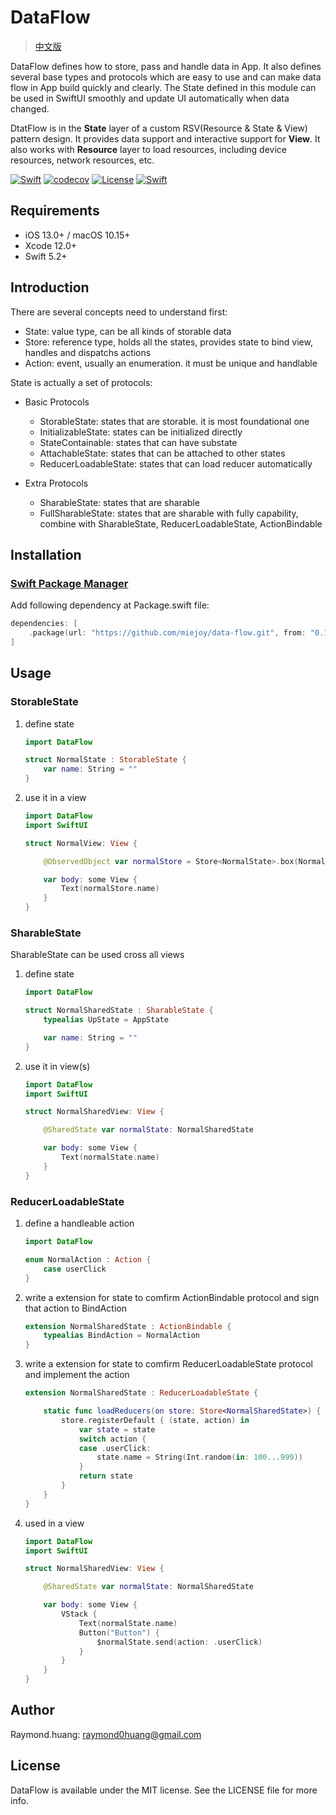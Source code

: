 # DataFlow

> [中文版](https://github.com/miejoy/data-flow)

DataFlow defines how to store, pass and handle data in App. It also defines several base types and protocols which are easy to use and can make data flow in App build quickly and clearly. The State defined in this module can be used in SwiftUI smoothly and update UI automatically when data changed.

DtatFlow is in the **State** layer of a custom RSV(Resource & State & View) pattern design. It provides data support and interactive support for **View**. It also works with **Resource** layer to load resources, including device resources, network resources, etc.

[![Swift](https://github.com/miejoy/data-flow/actions/workflows/test.yml/badge.svg)](https://github.com/miejoy/data-flow/actions/workflows/test.yml)
[![codecov](https://codecov.io/gh/miejoy/data-flow/branch/main/graph/badge.svg)](https://codecov.io/gh/miejoy/data-flow)
[![License](https://img.shields.io/badge/license-MIT-brightgreen.svg)](LICENSE)
[![Swift](https://img.shields.io/badge/swift-5.2-brightgreen.svg)](https://swift.org)

## Requirements

- iOS 13.0+ / macOS 10.15+
- Xcode 12.0+
- Swift 5.2+

## Introduction

There are several concepts need to understand first:

- State: value type, can be all kinds of storable data
- Store: reference type, holds all the states, provides state to bind view, handles and dispatchs actions
- Action: event, usually an enumeration. it must be unique and handlable

State is actually a set of protocols:

- Basic Protocols
  - StorableState: states that are storable. it is most foundational one
  - InitializableState: states can be initialized directly
  - StateContainable: states that can have substate
  - AttachableState: states that can be attached to other states
  - ReducerLoadableState: states that can load reducer automatically

- Extra Protocols
  - SharableState: states that are sharable
  - FullSharableState: states that are sharable with fully capability, combine with SharableState, ReducerLoadableState, ActionBindable

## Installation

### [Swift Package Manager](https://github.com/apple/swift-package-manager)

Add following dependency at Package.swift file:

```swift
dependencies: [
    .package(url: "https://github.com/miejoy/data-flow.git", from: "0.1.0"),
]
```

## Usage

### StorableState

1. define state

    ```swift
    import DataFlow

    struct NormalState : StorableState {
        var name: String = ""
    }
    ```

2. use it in a view

    ```swift
    import DataFlow
    import SwiftUI

    struct NormalView: View {

        @ObservedObject var normalStore = Store<NormalState>.box(NormalState())

        var body: some View {
            Text(normalStore.name)
        }
    }
    ```

### SharableState

SharableState can be used cross all views

1. define state

    ```swift
    import DataFlow

    struct NormalSharedState : SharableState {
        typealias UpState = AppState

        var name: String = ""
    }
    ```

2. use it in view(s)

    ```swift
    import DataFlow
    import SwiftUI

    struct NormalSharedView: View {

        @SharedState var normalState: NormalSharedState

        var body: some View {
            Text(normalState.name)
        }
    }
    ```

### ReducerLoadableState

1. define a handleable action

    ```swift
    import DataFlow

    enum NormalAction : Action {
        case userClick
    }
    ```

2. write a extension for state to comfirm ActionBindable protocol and sign that action to BindAction

    ```swift
    extension NormalSharedState : ActionBindable {
        typealias BindAction = NormalAction
    }
    ```

3. write a extension for state to comfirm ReducerLoadableState protocol and implement the action

    ```swift
    extension NormalSharedState : ReducerLoadableState {

        static func loadReducers(on store: Store<NormalSharedState>) {
            store.registerDefault { (state, action) in
                var state = state
                switch action {
                case .userClick:
                    state.name = String(Int.random(in: 100...999))
                }
                return state
            }
        }
    }
    ```

4. used in a view

    ```swift
    import DataFlow
    import SwiftUI

    struct NormalSharedView: View {

        @SharedState var normalState: NormalSharedState

        var body: some View {
            VStack {
                Text(normalState.name)
                Button("Button") {
                    $normalState.send(action: .userClick)
                }
            }
        }
    }
    ```

## Author

Raymond.huang: raymond0huang@gmail.com

## License

DataFlow is available under the MIT license. See the LICENSE file for more info.
